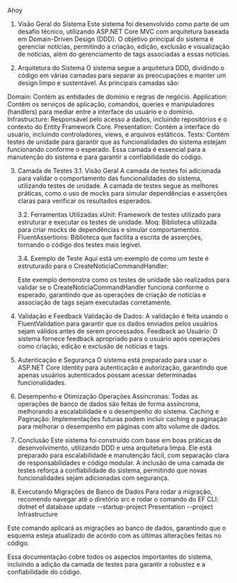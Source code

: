 Ahoy
1. Visão Geral do Sistema
Este sistema foi desenvolvido como parte de um desafio técnico, utilizando ASP.NET Core MVC com arquitetura baseada em Domain-Driven Design (DDD). O objetivo principal do sistema é gerenciar notícias, permitindo a criação, edição, exclusão e visualização de notícias, além do gerenciamento de tags associadas a essas notícias.

2. Arquitetura do Sistema
O sistema segue a arquitetura DDD, dividindo o código em várias camadas para separar as preocupações e manter um design limpo e sustentável. As principais camadas são:

Domain: Contém as entidades de domínio e regras de negócio.
Application: Contém os serviços de aplicação, comandos, queries e manipuladores (handlers) para mediar entre a interface do usuário e o domínio.
Infrastructure: Responsável pelo acesso a dados, incluindo repositórios e o contexto do Entity Framework Core.
Presentation: Contém a interface do usuário, incluindo controladores, views, e arquivos estáticos.
Tests: Contém testes de unidade para garantir que as funcionalidades do sistema estejam funcionando conforme o esperado. Essa camada é essencial para a manutenção do sistema e para garantir a confiabilidade do código.

3. Camada de Testes
    3.1. Visão Geral
    A camada de testes foi adicionada para validar o comportamento das funcionalidades do sistema, utilizando testes de unidade. A camada de testes segue as melhores práticas, como o uso de mocks para simular dependências e asserções claras para verificar os resultados esperados.

    3.2. Ferramentas Utilizadas
    xUnit: Framework de testes utilizado para estruturar e executar os testes de unidade.
    Moq: Biblioteca utilizada para criar mocks de dependências e simular comportamentos.
    FluentAssertions: Biblioteca que facilita a escrita de asserções, tornando o código dos testes mais legível.

    3.4. Exemplo de Teste
    Aqui está um exemplo de como um teste é estruturado para o CreateNoticiaCommandHandler:

    Este exemplo demonstra como os testes de unidade são realizados para validar se o CreateNoticiaCommandHandler funciona conforme o esperado, garantindo que as operações de criação de notícias e associação de tags sejam executadas corretamente.

4. Validação e Feedback
Validação de Dados: A validação é feita usando o FluentValidation para garantir que os dados enviados pelos usuários sejam válidos antes de serem processados.
Feedback ao Usuário: O sistema fornece feedback apropriado para o usuário após operações como criação, edição e exclusão de notícias e tags.

5. Autenticação e Segurança
O sistema está preparado para usar o ASP.NET Core Identity para autenticação e autorização, garantindo que apenas usuários autenticados possam acessar determinadas funcionalidades.

6. Desempenho e Otimização
Operações Assíncronas: Todas as operações de banco de dados são feitas de forma assíncrona, melhorando a escalabilidade e o desempenho do sistema.
Caching e Paginação: Implementações futuras podem incluir caching e paginação para melhorar o desempenho em páginas com alto volume de dados.

7. Conclusão
Este sistema foi construído com base em boas práticas de desenvolvimento, utilizando DDD e uma arquitetura limpa. Ele está preparado para escalabilidade e manutenção fácil, com separação clara de responsabilidades e código modular. A inclusão de uma camada de testes reforça a confiabilidade do sistema, permitindo que novas funcionalidades sejam adicionadas com segurança.

8. Executando Migrações de Banco de Dados
Para rodar a migração, recomendo navegar até o diretório src e rodar o comando do EF CLI:
    dotnet ef database update --startup-project Presentation --project Infrastructure

Este comando aplicará as migrações ao banco de dados, garantindo que o esquema esteja atualizado de acordo com as últimas alterações feitas no código.

Essa documentação cobre todos os aspectos importantes do sistema, incluindo a adição da camada de testes para garantir a robustez e a confiabilidade do código.